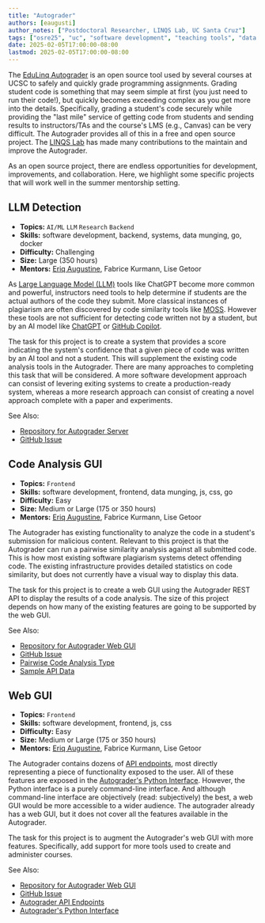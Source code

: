 ```yaml
---
title: "Autograder"
authors: [eaugusti]
author_notes: ["Postdoctoral Researcher, LINQS Lab, UC Santa Cruz"]
tags: ["osre25", "uc", "software development", "teaching tools", "data science", "ai", "ml", "llm", "frontend", "backend"]
date: 2025-02-05T17:00:00-08:00
lastmod: 2025-02-05T17:00:00-08:00
---
```


The [EduLinq Autograder](https://github.com/edulinq/autograder-server) is an open source tool used by several courses at UCSC
to safely and quickly grade programming assignments.
Grading student code is something that may seem simple at first (you just need to run their code!),
but quickly becomes exceeding complex as you get more into the details.
Specifically, grading a student's code securely while providing the "last mile" service of getting code from students
and sending results to instructors/TAs and the course's LMS (e.g., Canvas) can be very difficult.
The Autograder provides all of this in a free and open source project.
The [LINQS Lab](https://linqs.org) has made many contributions to the maintain and improve the Autograder.

As an open source project, there are endless opportunities for development, improvements, and collaboration.
Here, we highlight some specific projects that will work well in the summer mentorship setting.

## LLM Detection

 - **Topics:** `AI/ML` `LLM` `Research` `Backend`
 - **Skills:** software development, backend, systems, data munging, go, docker
 - **Difficulty:** Challenging
 - **Size:** Large (350 hours)
 - **Mentors:** [Eriq Augustine](mailto:eaugusti@ucsc.edu), Fabrice Kurmann, Lise Getoor

As [Large Language Model (LLM)](https://en.wikipedia.org/wiki/Large_language_model) tools like ChatGPT become more common and powerful,
instructors need tools to help determine if students are the actual authors of the code they submit.
More classical instances of plagiarism are often discovered by code similarity tools like [MOSS](https://theory.stanford.edu/~aiken/moss/).
However these tools are not sufficient for detecting code written not by a student,
but by an AI model like [ChatGPT](https://en.wikipedia.org/wiki/ChatGPT) or [GitHub Copilot](https://en.wikipedia.org/wiki/GitHub_Copilot).

The task for this project is to create a system that provides a score indicating the system's confidence that a given piece of code was written by an AI tool and not a student.
This will supplement the existing code analysis tools in the Autograder.
There are many approaches to completing this task that will be considered.
A more software development approach can consist of levering exiting systems to create a production-ready system,
whereas a more research approach can consist of creating a novel approach complete with a paper and experiments.

See Also:
 - [Repository for Autograder Server](https://github.com/edulinq/autograder-server)
 - [GitHub Issue](https://github.com/edulinq/autograder-server/issues/140)

## Code Analysis GUI

 - **Topics:** `Frontend`
 - **Skills:** software development, frontend, data munging, js, css, go
 - **Difficulty:** Easy
 - **Size:** Medium or Large (175 or 350 hours)
 - **Mentors:** [Eriq Augustine](mailto:eaugusti@ucsc.edu), Fabrice Kurmann, Lise Getoor

The Autograder has existing functionality to analyze the code in a student's submission for malicious content.
Relevant to this project is that the Autograder can run a pairwise similarity analysis against all submitted code.
This is how most existing software plagiarism systems detect offending code.
The existing infrastructure provides detailed statistics on code similarity,
but does not currently have a visual way to display this data.

The task for this project is to create a web GUI using the Autograder REST API
to display the results of a code analysis.
The size of this project depends on how many of the existing features are going to be supported by the web GUI.

See Also:
 - [Repository for Autograder Web GUI](https://github.com/edulinq/autograder-web)
 - [GitHub Issue](https://github.com/edulinq/autograder-server/issues/142)
 - [Pairwise Code Analysis Type](https://github.com/edulinq/autograder-server/blob/main/internal/model/analysis.go#L78)
 - [Sample API Data](https://github.com/edulinq/autograder-py/blob/main/tests/api/testdata/courses/assignments/submit/analysis/course_assignments_submissions_analysis_pairwise_wait.json)

## Web GUI

 - **Topics:** `Frontend`
 - **Skills:** software development, frontend, js, css
 - **Difficulty:** Easy
 - **Size:** Medium or Large (175 or 350 hours)
 - **Mentors:** [Eriq Augustine](mailto:eaugusti@ucsc.edu), Fabrice Kurmann, Lise Getoor

The Autograder contains dozens of [API endpoints](https://github.com/edulinq/autograder-server/blob/main/resources/api.json),
most directly representing a piece of functionality exposed to the user.
All of these features are exposed in the [Autograder's Python Interface](https://github.com/edulinq/autograder-py).
However, the Python interface is a purely command-line interface.
And although command-line interface are objectively (read: subjectively) the best,
a web GUI would be more accessible to a wider audience.
The autograder already has a web GUI,
but it does not cover all the features available in the Autograder.

The task for this project is to augment the Autograder's web GUI with more features.
Specifically, add support for more tools used to create and administer courses.

See Also:
 - [Repository for Autograder Web GUI](https://github.com/edulinq/autograder-web)
 - [GitHub Issue](https://github.com/edulinq/autograder-server/issues/61)
 - [Autograder API Endpoints](https://github.com/edulinq/autograder-server/blob/main/resources/api.json)
 - [Autograder's Python Interface](https://github.com/edulinq/autograder-py)
